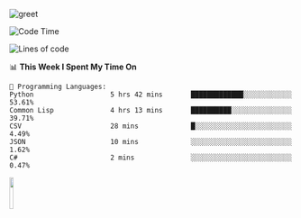 ![greet](https://user-images.githubusercontent.com/44234583/146624354-9d461392-3676-4e7a-b12f-debc7319f53b.gif) 


<!--START_SECTION:waka-->
![Code Time](http://img.shields.io/badge/Code%20Time-324%20hrs%2039%20mins-blue)

![Lines of code](https://img.shields.io/badge/From%20Hello%20World%20I%27ve%20Written-589%20Thousand%20lines%20of%20code-blue)

📊 **This Week I Spent My Time On** 

```text
💬 Programming Languages: 
Python                   5 hrs 42 mins       █████████████░░░░░░░░░░░░   53.61% 
Common Lisp              4 hrs 13 mins       ██████████░░░░░░░░░░░░░░░   39.71% 
CSV                      28 mins             █░░░░░░░░░░░░░░░░░░░░░░░░   4.49% 
JSON                     10 mins             ░░░░░░░░░░░░░░░░░░░░░░░░░   1.62% 
C#                       2 mins              ░░░░░░░░░░░░░░░░░░░░░░░░░   0.47%

```


<!--END_SECTION:waka-->
<img src="https://user-images.githubusercontent.com/44234583/191059235-95ebfce1-7fc7-4eee-baff-214d902e7c18.gif" width="12%"/>
